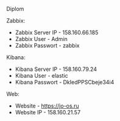 Diplom
   
Zabbix:
- Zabbix Server IP - 158.160.66.185
- Zabbix User - Admin
- Zabbix Passwort - zabbix

Kibana:
- Kibana Server IP - 158.160.79.24
- Kibana User - elastic
- Kibana Passwort - DkIedPPSCbeje34i4

Web:
- Website - https://jo-os.ru
- Website IP - 158.160.21.57
